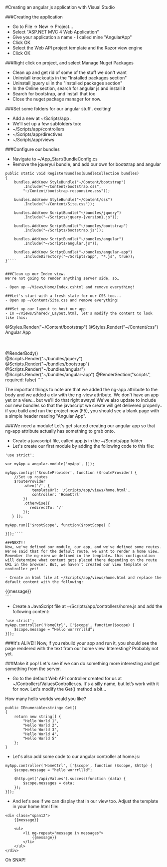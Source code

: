 #Creating an angular js application with Visual Studio

###Creating the application

- Go to File -> New -> Project...
- Select  "ASP.NET MVC 4 Web Application"
- Give your application a name - I called mine "AngularApp"
- Click OK
- Select the Web API project template and the Razor view engine
- Click OK 

###Right click on project, and select Manage Nuget Packages
- Clean up and get rid of some of the stuff we don't want
- Uninstall knockoutjs in the "Installed packages section"
- Uninstall jquery ui in the "Installed packages section"
- In the Online section, search for angular js and install it
- Search for bootstrap, and install that too
- Close the nuget package manager for now.

###Set some folders for our angular stuff.. exciting!
- Add a new at ~/Scripts/app . 
- We'll set up a few subfolders too:
 -	~/Scripts/app/controllers
 -	~/Scripts/app/directives
 -	~/Scripts/app/views

###Configure our bundles
- Navigate to ~/App_Start/BundleConfig.cs
- Remove the jqueryui bundle, and add our own for bootstrap and angular

````
public static void RegisterBundles(BundleCollection bundles)
{
    bundles.Add(new StyleBundle("~/Content/bootstrap")
    	.Include("~/Content/bootstrap.css", 
    	"~/Content/bootstrap-responsive.css"));
    
    bundles.Add(new StyleBundle("~/Content/css")
    	.Include("~/Content/Site.css"));

    bundles.Add(new ScriptBundle("~/bundles/jquery")
    	.Include("~/Scripts/jquery-{version}.js"));

    bundles.Add(new ScriptBundle("~/bundles/bootstrap")
    	.Include("~/Scripts/bootstrap.js"));

    bundles.Add(new ScriptBundle("~/bundles/angular")
    	.Include("~/Scripts/angular.js"));

    bundles.Add(new ScriptBundle("~/bundles/angular-app")
    	.IncludeDirectory("~/Scripts/app", "*.js", true));
}````


###Clean up our Index view. 
We're not going to render anything server side, so…

- Open up ~/Views/Home/Index.cshtml and remove everything!

###Let's start with a fresh slate for our CSS too...
- Open up ~/Content/Site.css and remove everything! 

###Set up our layout to host our app
- In ~/Views/Shared/_Layout.html, let's modify the content to look like this:

````
<!DOCTYPE html>
<html lang="en">
<head>
    <meta charset="utf-8" />
    <title>Angular App</title>
    <link href="~/favicon.ico" rel="shortcut icon" type="image/x-icon" />
    <meta name="viewport" content="width=device-width" />
    @Styles.Render("~/Content/bootstrap")
    @Styles.Render("~/Content/css")
</head>
    <body ng-app="myApp">
        <div class="navbar navbar-fixed-top">
            <div class="navbar-inner">
                <div class="brand">
                    Angular App
                </div>
            </div>
        </div>
        <div class="container" style="margin-top:50px;">
            <div class="row" ng-view>
                @RenderBody()
            </div>
        </div>
        @Scripts.Render("~/bundles/jquery")
        @Scripts.Render("~/bundles/bootstrap")
        @Scripts.Render("~/bundles/angular")
        @Scripts.Render("~/bundles/angular-app")
        @RenderSection("scripts", required: false)
    </body>
</html>````

The important things to note are that we added the ng-app attribute to the body and we added a div with the ng-view attribute. We don't have an app yet or a view… but we'll do that right aways!  We've also update to include our new bundles so that the javascript we create will get delivered properly..  if you build and run the project now (F5), you should see a blank page with a simple header reading "Angular App".

###We need a module!
Let's get started creating our angular app so that ng-app attribute actually has something to grab onto.
- Create a javascript file, called app.js in the ~/Scripts/app folder
- Let's create our first module by adding the following code to this file:

````
'use strict';

var myApp = angular.module('myApp', []);

myApp.config(['$routeProvider', function ($routeProvider) {
    //Set up routes
    $routeProvider
        .when('/', {
            templateUrl: '/Scripts/app/views/home.html',
            controller: 'HomeCtrl'
        })
        .otherwise({
           redirectTo: '/' 
        });
   } ]);

myApp.run(['$rootScope', function($rootScope) {

}]);````

###NEXT!!
Now, we've defined our module, our app, and we've defined some routes. We've said that for the default route, we want to render a home view. Remember the ng-view we defined in the template… this configuration will determine what content gets placed there depending on the route URL in the browser. But, we haven't created our view template or controller yet!

- Create an html file at ~/Scripts/app/views/home.html and replace the default content with the following:

 ````
 <div class="span12">    
    {{message}}
</div>
````

- Create a JavaScript file at ~/Scripts/app/controllers/home.js and add the following content:

````
'use strict';
myApp.controller('HomeCtrl', ['$scope', function($scope) {
	$scope.message = “Hello worrrrllld”;    
}]);
````

###It's ALIVE!!
Now, if you rebuild your app and run it, you should see the page rendered with the text from our home view. Interesting? Probably not yet.

###Make it pop!
Let's see if we can do something more interesting and get something from the server.

- Go to the default Web API controller created for us at ~/Controllers/ValuesController.cs. It's a silly name, but let’s work with it for now. Let's modify the Get() method a bit…

How many hello worlds would you like?

````
public IEnumerable<string> Get()
{
    return new string[] { 
        "Hello World 1", 
        "Hello World 2", 
        "Hello World 3", 
        "Hello World 4", 
        "Hello World 5"
    };
}
````

- Let's also add some code to our angular controller at home.js:

````
myApp.controller('HomeCtrl', ['$scope', function ($scope, $http) {
    $scope.message = "hello worrrllld";

    $http.get('/api/Values').success(function (data) {
        $scope.messages = data;
    });
}]);
````

- And let's see if we can display that in our view too. Adjust the template in your home.html file:
````
<div class="span12">
    {{message}}

    <ul>
        <li ng-repeat="message in messages">
            {{message}}
        </li>
    </ul>
</div>
````

Oh SNAP!